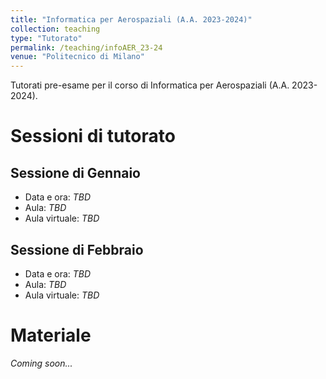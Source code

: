```yaml
---
title: "Informatica per Aerospaziali (A.A. 2023-2024)"
collection: teaching
type: "Tutorato"
permalink: /teaching/infoAER_23-24
venue: "Politecnico di Milano"
---
```


Tutorati pre-esame per il corso di Informatica per Aerospaziali (A.A. 2023-2024). 

# Sessioni di tutorato
## Sessione di Gennaio
- Data e ora: *TBD*
- Aula: *TBD*
- Aula virtuale: *TBD*

## Sessione di Febbraio
- Data e ora: *TBD*
- Aula: *TBD*
- Aula virtuale: *TBD*

# Materiale

*Coming soon...*